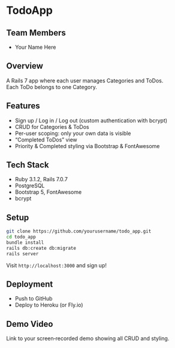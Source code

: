 # TodoApp

## Team Members
- Your Name Here

## Overview
A Rails 7 app where each user manages Categories and ToDos.  
Each ToDo belongs to one Category.

## Features
- Sign up / Log in / Log out (custom authentication with bcrypt)
- CRUD for Categories & ToDos
- Per-user scoping: only your own data is visible
- “Completed ToDos” view
- Priority & Completed styling via Bootstrap & FontAwesome

## Tech Stack
- Ruby 3.1.2, Rails 7.0.7
- PostgreSQL
- Bootstrap 5, FontAwesome
- bcrypt

## Setup

```bash
git clone https://github.com/yourusername/todo_app.git
cd todo_app
bundle install
rails db:create db:migrate
rails server
```

Visit `http://localhost:3000` and sign up!

## Deployment
- Push to GitHub
- Deploy to Heroku (or Fly.io)

## Demo Video
Link to your screen‐recorded demo showing all CRUD and styling.

